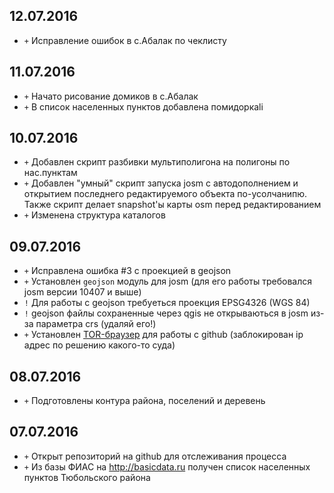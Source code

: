 ## 12.07.2016

- ```+``` Исправление ошибок в с.Абалак по чеклисту

## 11.07.2016

- ```+``` Начато рисование домиков в с.Абалак
- ```+``` В список населенных пунктов добавлена помидоркаli

## 10.07.2016

- ```+``` Добавлен скрипт разбивки мультиполигона на полигоны по нас.пунктам
- ```+``` Добавлен "умный" скрипт запуска josm с автодополнением и открытием последнего редактируемого объекта по-усолчанипю. Также скрипт делает snapshot'ы карты osm перед редактированием
- ```+``` Изменена структура каталогов

## 09.07.2016

- ```+``` Исправлена ошибка #3 с проекцией в geojson 
- ```+``` Установлен ```geojson``` модуль для josm (для его работы требовался josm версии 10407 и выше)
- ```!``` Для работы c geojson требуеться проекция EPSG4326 (WGS 84)
- ```!``` geojson файлы сохраненные через qgis не открываються в josm из-за параметра crs (удаляй его!)
- ```+``` Установлен [TOR-браузер](https://www.torproject.org/projects/torbrowser.html) для работы с github (заблокирован ip адрес по решению какого-то суда)

## 08.07.2016

- ```+``` Подготовлены контура района, поселений и деревень

## 07.07.2016

- ```+``` Открыт репозиторий на github для отслеживания процесса
- ```+``` Из базы ФИАС на http://basicdata.ru получен список населенных пунктов Тюбольского района 
